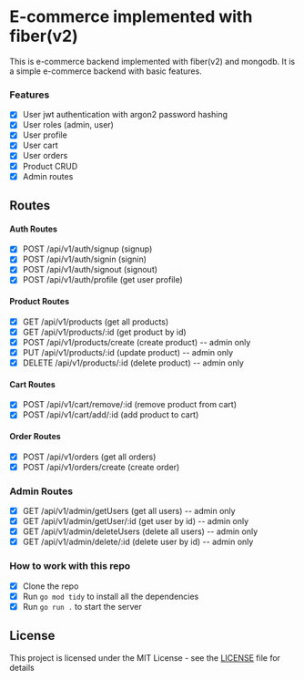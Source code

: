 # E-commerce implemented with fiber(v2)

 This is e-commerce backend implemented with fiber(v2) and mongodb. It is a simple e-commerce backend with basic features.

### Features

- [x] User jwt authentication with argon2 password hashing
- [x] User roles (admin, user)
- [x] User profile
- [x] User cart
- [x] User orders
- [x] Product CRUD
- [x] Admin routes

## Routes

#### Auth Routes

- [x] POST /api/v1/auth/signup (signup)
- [x] POST /api/v1/auth/signin (signin)
- [x] POST /api/v1/auth/signout (signout)
- [x] POST /api/v1/auth/profile (get user profile)

#### Product Routes

- [x] GET /api/v1/products (get all products)
- [x] GET /api/v1/products/:id (get product by id)
- [x] POST /api/v1/products/create (create product) -- admin only
- [x] PUT /api/v1/products/:id (update product) -- admin only
- [x] DELETE /api/v1/products/:id (delete product) -- admin only      

#### Cart Routes

- [x] POST /api/v1/cart/remove/:id  (remove product from cart)
- [x] POST /api/v1/cart/add/:id   (add product to cart)

#### Order Routes

- [x] POST /api/v1/orders        (get all orders)
- [x] POST /api/v1/orders/create   (create order)

### Admin Routes

- [x] GET /api/v1/admin/getUsers (get all users) -- admin only
- [x] GET /api/v1/admin/getUser/:id (get user by id) -- admin only
- [x] GET /api/v1/admin/deleteUsers (delete all users) -- admin only
- [x] GET /api/v1/admin/delete/:id (delete user by id) -- admin only

### How to work with this repo

- [x] Clone the repo
- [x] Run `go mod tidy` to install all the dependencies
- [x] Run `go run .` to start the server

## License

This project is licensed under the MIT License - see the [LICENSE](LICENSE) file for details

